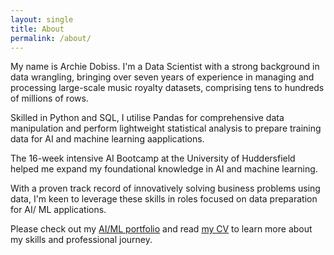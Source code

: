 ```yaml
---
layout: single
title: About
permalink: /about/
---
```


My name is Archie Dobiss. I'm a Data Scientist with a strong background in data wrangling, bringing over seven years of experience in managing and processing large-scale music royalty datasets, comprising tens to hundreds of millions of rows. 

Skilled in Python and SQL, I utilise Pandas for comprehensive data manipulation and perform lightweight statistical analysis to prepare training data for AI and machine learning aapplications.

The 16-week intensive AI Bootcamp at the University of Huddersfield helped me expand my foundational knowledge in AI and machine learning.

With a proven track record of innovatively solving business problems using data, I'm keen to leverage these skills in roles focused on data preparation for AI/ ML applications.

Please check out my [AI/ML portfolio](/projects) and read [my CV](/assets/archie-dobiss-cv.pdf) to learn more about my skills and professional journey.